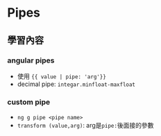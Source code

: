 # Pipes

## 學習內容
### angular pipes
- 使用 `{{ value | pipe: 'arg'}}`
- decimal pipe: ```integar.minfloat-maxfloat```
### custom pipe
- ```ng g pipe <pipe name>```
- ```transform (value,arg)```: arg是```pipe:```後面接的參數

